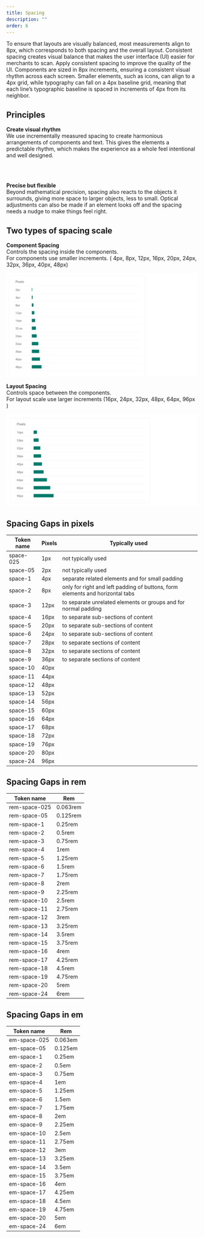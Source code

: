 ```yaml
---
title: Spacing
description: ""
order: 6
---
```


To ensure that layouts are visually balanced, most measurements align to 8px, which corresponds to both spacing and the overall layout.
Consistent spacing creates visual balance that makes the user interface (UI) easier for merchants to scan. Apply consistent spacing to improve the quality of the UI. Components are sized in 8px increments, ensuring a consistent visual rhythm across each screen.
Smaller elements, such as icons, can align to a 4px grid, while typography can fall on a 4px baseline grid, meaning that each line’s typographic baseline is spaced in increments of 4px from its neighbor.

## Principles

<b> Create visual rhythm </b> <br/>
We use incrementally measured spacing to create harmonious arrangements of components and text. This gives the elements a predictable rhythm, which makes the experience as a whole feel intentional and well designed.

<br/> <br/>

<b> Precise but flexible </b> <br/>
Beyond mathematical precision, spacing also reacts to the objects it surrounds, giving more space to larger objects, less to small. Optical adjustments can also be made if an element looks off and the spacing needs a nudge to make things feel right.

## Two types of spacing scale

<b> Component Spacing  </b> <br/>
Controls the spacing inside the components. <br/>
For components use smaller increments. ( 4px, 8px, 12px, 16px, 20px, 24px, 32px, 36px, 40px, 48px)

 ![](../md_components/static/componenetPX.png)


<b> Layout Spacing </b> <br/>
Controls space between the components. <br/>
For layout scale use larger increments (16px, 24px, 32px, 48px, 64px, 96px )

 ![](../md_components/static/layoutPX.png)


## Spacing Gaps in pixels
| Token name         | Pixels             | Typically used | 
| ------------------ | ----------------   | -------------- |
| space-025            | 1px              | not typically used               |
| space-05             | 2px              | not typically used              |
| space-1              | 4px              | separate related elements and for small padding               |
| space-2              | 8px              | only for right and left padding of buttons, form elements and horizontal tabs       |
| space-3              | 12px             | to separate unrelated elements or groups and for normal padding               |
| space-4              | 16px             | to separate sub-sections of content              |
| space-5              | 20px             | to separate sub-sections of content               |
| space-6              | 24px             | to separate sub-sections of content              |
| space-7              | 28px             | to separate sections of content              |
| space-8              | 32px             | to separate sections of content            |
| space-9              | 36px             | to separate sections of content               |
| space-10             | 40px             |                |
| space-11             | 44px             |                |
| space-12             | 48px             |                |
| space-13             | 52px             |                |
| space-14             | 56px             |                |
| space-15             | 60px             |                |
| space-16             | 64px             |                |
| space-17             | 68px             |                |
| space-18             | 72px             |                |
| space-19             | 76px             |                |
| space-20             | 80px             |                |
| space-24             | 96px             |                |

## Spacing Gaps in rem
| Token name               | Rem          | 
| ------------------------ | ------------ | 
| rem-space-025            | 0.063rem     |   
| rem-space-05             | 0.125rem     |   
| rem-space-1              | 0.25rem      |   
| rem-space-2              | 0.5rem       |  
| rem-space-3              | 0.75rem      |    
| rem-space-4              | 1rem         |  
| rem-space-5              | 1.25rem      |   
| rem-space-6              | 1.5rem       |    
| rem-space-7              | 1.75rem      |    
| rem-space-8              | 2rem         |   
| rem-space-9              | 2.25rem      |   
| rem-space-10             | 2.5rem       |                
| rem-space-11             | 2.75rem      |                
| rem-space-12             | 3rem         |                
| rem-space-13             | 3.25rem      |                
| rem-space-14             | 3.5rem       |                
| rem-space-15             | 3.75rem      |                
| rem-space-16             | 4rem         |               
| rem-space-17             | 4.25rem      |                
| rem-space-18             | 4.5rem       |                
| rem-space-19             | 4.75rem      |                
| rem-space-20             | 5rem         |                
| rem-space-24             | 6rem         |                

## Spacing Gaps in em
| Token name                  | Rem         |  
| --------------------------- | ----------- |
| em-space-025                | 0.063em     |   
| em-space-05                 | 0.125em     |   
| em-space-1                  | 0.25em      | 
| em-space-2                  | 0.5em       |    
| em-space-3                  | 0.75em      |    
| em-space-4                  | 1em         |   
| em-space-5                  | 1.25em      |  
| em-space-6                  | 1.5em       |   
| em-space-7                  | 1.75em      |  
| em-space-8                  | 2em         |  
| em-space-9                  | 2.25em      |   
| em-space-10                 | 2.5em       |                
| em-space-11                 | 2.75em      |                
| em-space-12                 | 3em         |                
| em-space-13                 | 3.25em      |                
| em-space-14                 | 3.5em       |                
| em-space-15                 | 3.75em      |                
| em-space-16                 | 4em         |                
| em-space-17                 | 4.25em      |                
| em-space-18                 | 4.5em       |                
| em-space-19                 | 4.75em      |                
| em-space-20                 | 5em         |                
| em-space-24                 | 6em         |                
